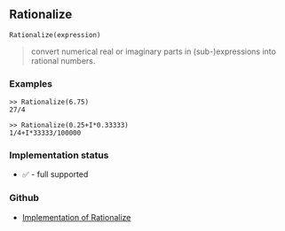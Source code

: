 ## Rationalize

```
Rationalize(expression)
```

> convert numerical real or imaginary parts in (sub-)expressions into rational numbers.
 

### Examples
```
>> Rationalize(6.75)
27/4

>> Rationalize(0.25+I*0.33333)
1/4+I*33333/100000
```

### Implementation status

* &#x2705; - full supported

### Github

* [Implementation of Rationalize](https://github.com/axkr/symja_android_library/blob/master/symja_android_library/matheclipse-core/src/main/java/org/matheclipse/core/builtin/NumberTheory.java#L4595) 

